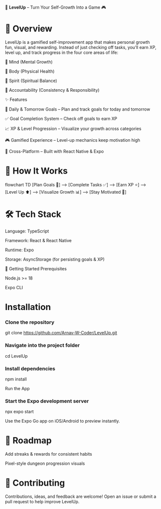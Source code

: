 🌟 **LevelUp** – Turn Your Self-Growth Into a Game 🎮

# 📖 Overview

LevelUp is a gamified self-improvement app that makes personal growth fun, visual, and rewarding.
Instead of just checking off tasks, you’ll earn XP, level up, and track progress in the four core areas of life:

🧠 Mind (Mental Growth)

💪 Body (Physical Health)

🌱 Spirit (Spiritual Balance)

🤝 Accountability (Consistency & Responsibility)

✨ Features

🎯 Daily & Tomorrow Goals – Plan and track goals for today and tomorrow

✅ Goal Completion System – Check off goals to earn XP

📈 XP & Level Progression – Visualize your growth across categories

🎮 Gamified Experience – Level-up mechanics keep motivation high

📱 Cross-Platform – Built with React Native & Expo

# 🔄 How It Works
flowchart TD
    [Plan Goals 📝] --> [Complete Tasks ✅]
     --> [Earn XP ⭐]
     --> [Level Up ⬆️]
     --> [Visualize Growth 📊]
     --> [Stay Motivated 🚀]

# 🛠️ Tech Stack

Language: TypeScript

Framework: React & React Native

Runtime: Expo

Storage: AsyncStorage (for persisting goals & XP)

🚀 Getting Started
Prerequisites

Node.js >= 18

Expo CLI

# Installation
### Clone the repository
git clone https://github.com/Arnav-W-Coder/LevelUp.git

### Navigate into the project folder
cd LevelUp

### Install dependencies
npm install

Run the App
### Start the Expo development server
npx expo start


Use the Expo Go app on iOS/Android to preview instantly.

# 📌 Roadmap

 Add streaks & rewards for consistent habits

 Pixel-style dungeon progression visuals


# 🤝 Contributing

Contributions, ideas, and feedback are welcome!
Open an issue or submit a pull request to help improve LevelUp.
